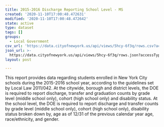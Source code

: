 ```yaml
---
title: 2015-2016 Discharge Reporting School Level - MS
created: '2020-11-10T17:00:48.472631'
modified: '2020-11-10T17:00:48.472642'
state: active
type: dataset
tags: []
groups:
  - Local Government
csv_url: 'https://data.cityofnewyork.us/api/views/5hcy-6f3q/rows.csv?accessType=DOWNLOAD'
json_url: >-
  https://data.cityofnewyork.us/api/views/5hcy-6f3q/rows.json?accessType=DOWNLOAD
layout: post

---
```

This report provides data regarding students enrolled in New York City schools during the 2015-2016 school year, according to the guidelines set by Local Law 2011/042.
At the citywide, borough and district levels, the DOE is required to report discharge, transfer and graduation counts by grade level (middle school only), cohort (high school only) and disability status. At the school level, the DOE is required to report discharge and transfer counts by grade level (middle school only), cohort (high school only), disability status broken down by, age as of 12/31 of the previous calendar year age, race/ethnicity, and gender.
